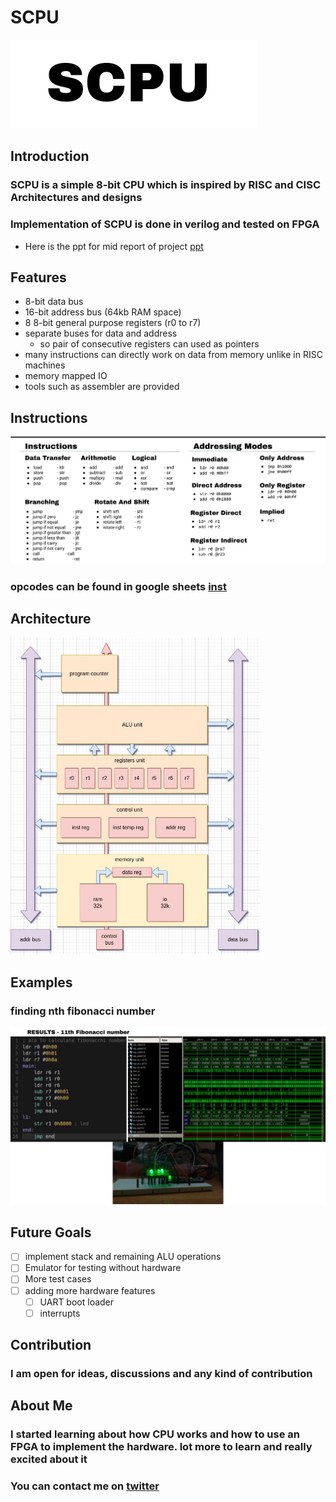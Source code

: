 # SCPU

!["scpu"](media/scpu.png "scpu")

## Introduction

### SCPU is a simple 8-bit CPU which is inspired by RISC and CISC Architectures and designs

### Implementation of SCPU is done in verilog and tested on FPGA

- Here is the ppt for mid report of project [ppt](https://docs.google.com/presentation/d/112zQJcKLj0cgI-V4E3m5nO33tk7sK6VKgW8s_C7ouG4/edit?usp=sharing)

## Features

- 8-bit data bus
- 16-bit address bus (64kb RAM space)
- 8 8-bit general purpose registers (r0 to r7)
- separate buses for data and address
  - so pair of consecutive registers can used as pointers
- many instructions can directly work on data from memory unlike in RISC machines
- memory mapped IO
- tools such as assembler are provided

## Instructions

![ISA](media/ISA.jpg "ISA")

### opcodes can be found in google sheets [inst](https://docs.google.com/spreadsheets/d/1KVqwt1ClcE3EUQ0KAUEX9mtVtfocC9TOWTyaNruckrQ/edit?usp=sharing "inst")

## Architecture

<img src="media/arch.jpg" width=400>

## Examples

### finding nth fibonacci number

![fib_res](media/fib_res.jpg "fib_res")

## Future Goals

- [ ] implement stack and remaining ALU operations
- [ ] Emulator for testing without hardware
- [ ] More test cases
- [ ] adding more hardware features
  - [ ] UART boot loader
  - [ ] interrupts

## Contribution

### I am open for ideas, discussions and any kind of contribution


## About Me

### I started learning about how CPU works and how to use an FPGA to implement the hardware. lot more to learn and really excited about it

### You can contact me on [twitter](https://twitter.com/mohdfahad12328)